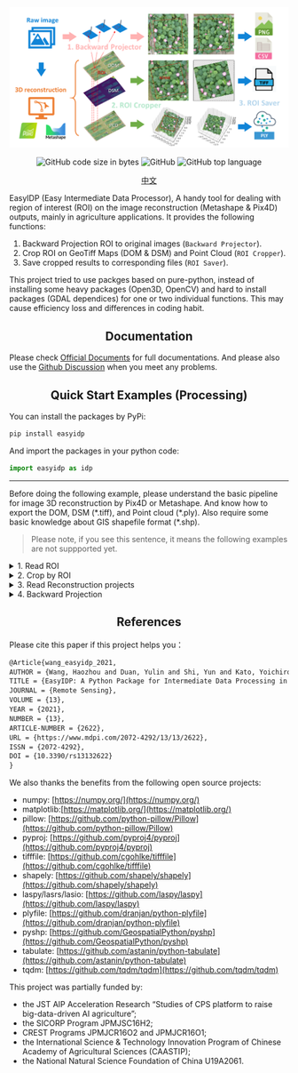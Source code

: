 <div align="center">

<p>
   <!-- <a align="left" href="https://ultralytics.com/yolov5" target="_blank"> -->
   <img width="850" src="docs/_static/images/header_v2.0.png"></a>
</p>

<p align="center">
  <img alt="GitHub code size in bytes" src="https://img.shields.io/tokei/lines/github/UTokyo-FieldPhenomics-Lab/EasyIDP?style=plastic">
  <img alt="GitHub" src="https://img.shields.io/github/license/UTokyo-FieldPhenomics-Lab/EasyIDP?style=plastic">
  <img alt="GitHub top language" src="https://img.shields.io/github/languages/top/UTokyo-FieldPhenomics-Lab/EasyIDP?style=plastic">
</p>

<a href="README_CN.md">中文</a>

</div>

EasyIDP (Easy Intermediate Data Processor), A handy tool for dealing with region of interest (ROI) on the image reconstruction (Metashape & Pix4D) outputs, mainly in agriculture applications. It provides the following functions: 

1. Backward Projection ROI to original images (`Backward Projector`).
2. Crop ROI on GeoTiff Maps (DOM & DSM) and Point Cloud (`ROI Cropper`).
3. Save cropped results to corresponding files (`ROI Saver`).

This project tried to use packges based on pure-python, instead of installing some heavy packages (Open3D, OpenCV) and hard to install packages (GDAL dependices) for one or two individual functions. This may cause efficiency loss and differences in coding habit.

## <div align="center">Documentation</div>

Please check [Official Documents](https://easyidp.readthedocs.io/en/latest/) for full documentations. And please also use the [Github Discussion](https://github.com/UTokyo-FieldPhenomics-Lab/EasyIDP/discussions) when you meet any problems.


## <div align="center">Quick Start Examples (Processing)</div>

You can install the packages by PyPi:

```bash
pip install easyidp
```

And import the packages in your python code:

```python
import easyidp as idp
```

---

Before doing the following example, please understand the basic pipeline for image 3D reconstruction by Pix4D or Metashape. And know how to export the DOM, DSM (\*.tiff), and Point cloud (\*.ply). Also require some basic knowledge about GIS shapefile format (\*.shp).

> Please note, if you see this sentence, it means the following examples are not suppported yet.

<details close>
<summary>1. Read ROI</summary>

```python
roi = idp.ROI("xxxx.shp")  # lon and lat 2D info
  
# get z values from DSM
roi.get_z_from_dsm("xxxx_dsm.tiff")  # add height 3D info
```

The 2D roi can be used to crop the DOM, DSM, and point cloud (`2.crop by ROI`). While the 3D roi can be used for Backward projection (`4. Backward projection`)
</details>

<details close>
<summary>2. Crop by ROI</summary>

Read the DOM and DSM Geotiff Maps
```python
dom = idp.GeoTiff("xxx_dom.tif")
dsm = idp.GeoTiff("xxx_dsm.tif")
```
  
Read point cloud data
```python
ply = idp.PointCloud("xxx_pcd.ply")
```
  
crop the region of interest from ROI:
```python
dom_parts = roi.crop(dom)
dsm_parts = roi.crop(dsm)
pcd_parts = roi.crop(ply)
```

If you want to save these crops to given folder:
```python
dom_parts = roi.crop(dom, save_folder="./crop_dom")
dsm_parts = roi.crop(dsm, save_folder="./crop_dsm")
pcd_parts = roi.crop(ply, save_folder="./crop_pcd")
```

  
</details>

<details close>
<summary>3. Read Reconstruction projects</summary>

Add the reconstruction projects to processing pools (different flight time for the same field):
  
```python
proj = idp.ProjectPool()
proj.add_pix4d(["date1.p4d", "date2.p4d", ...])
proj.add_metashape(["date1.psx", "date2.psx", ...])
```

Then you can specify each chunk by:

```python
p1 = proj[0]
# or
p1 = proj["chunk_or_project_name"]
```

</details>

<details close>
<summary>4. Backward Projection</summary>
  
```python
>>> img_dict = roi.back2raw(chunk1)
```
  
Then check the results:
```python
# find the raw image name list
>>> img_dict.keys()   
dict_keys(['DJI_0177.JPG', 'DJI_0178.JPG', 'DJI_0179.JPG', 'DJI_0180.JPG', ... ]

# the roi pixel coordinate on that image
>>> img_dict['DJI_0177.JPG'] 
array([[ 779,  902],
       [1043,  846],
       [1099, 1110],
       [ 834, 1166],
       [ 779,  902]])
```

Save backward projected images

```python
img_dict = roi.back2raw(chunk1, save_folder="folder/to/put/results/")
```

</details>

## <div align="center">References</div>

Please cite this paper if this project helps you：

```latex
@Article{wang_easyidp_2021,
AUTHOR = {Wang, Haozhou and Duan, Yulin and Shi, Yun and Kato, Yoichiro and Ninomiya, Seish and Guo, Wei},
TITLE = {EasyIDP: A Python Package for Intermediate Data Processing in UAV-Based Plant Phenotyping},
JOURNAL = {Remote Sensing},
VOLUME = {13},
YEAR = {2021},
NUMBER = {13},
ARTICLE-NUMBER = {2622},
URL = {https://www.mdpi.com/2072-4292/13/13/2622},
ISSN = {2072-4292},
DOI = {10.3390/rs13132622}
}
```

We also thanks the benefits from the following open source projects:

* numpy: [https://numpy.org/](https://numpy.org/)
* matplotlib:[https://matplotlib.org/](https://matplotlib.org/)
* pillow: [https://github.com/python-pillow/Pillow](https://github.com/python-pillow/Pillow)
* pyproj: [https://github.com/pyproj4/pyproj](https://github.com/pyproj4/pyproj)
* tifffile: [https://github.com/cgohlke/tifffile](https://github.com/cgohlke/tifffile)
* shapely: [https://github.com/shapely/shapely](https://github.com/shapely/shapely)
* laspy/lasrs/lasio: [https://github.com/laspy/laspy](https://github.com/laspy/laspy)
* plyfile: [https://github.com/dranjan/python-plyfile](https://github.com/dranjan/python-plyfile)
* pyshp: [https://github.com/GeospatialPython/pyshp](https://github.com/GeospatialPython/pyshp)
* tabulate: [https://github.com/astanin/python-tabulate](https://github.com/astanin/python-tabulate)
* tqdm: [https://github.com/tqdm/tqdm](https://github.com/tqdm/tqdm)

This project was partially funded by:

* the JST AIP Acceleration Research “Studies of CPS platform to raise big-data-driven AI agriculture”; 
* the SICORP Program JPMJSC16H2; 
* CREST Programs JPMJCR16O2 and JPMJCR16O1; 
* the International Science & Technology Innovation Program of Chinese Academy of Agricultural Sciences (CAASTIP); 
* the National Natural Science Foundation of China U19A2061.